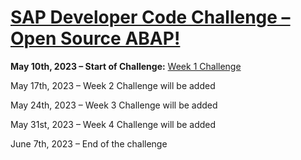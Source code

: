 # [SAP Developer Code Challenge – Open Source ABAP!](https://blogs.sap.com/2023/05/10/sap-developer-code-challenge-open-source-abap/)


**May 10th, 2023 – Start of Challenge:** [Week 1 Challenge](https://groups.community.sap.com/t5/application-development/sap-developer-code-challenge-open-source-abap-week-1/m-p/259306#M1284a)

May 17th, 2023 – Week 2 Challenge will be added

May 24th, 2023 – Week 3 Challenge will be added

May 31st, 2023 – Week 4 Challenge will be added

June 7th, 2023 – End of the challenge

